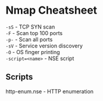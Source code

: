 Nmap Cheatsheet
===============

`-sS` - TCP SYN scan \
`-F` - Scan top 100 ports \
`-p-` - Scan all ports \
`-sV` - Service version discovery \
`-O` - OS finger printing \
`-script=<name>` - NSE script

Scripts
-------

http-enum.nse - HTTP enumeration
